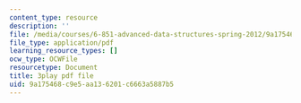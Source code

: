 ```yaml
---
content_type: resource
description: ''
file: /media/courses/6-851-advanced-data-structures-spring-2012/9a175468c9e5aa136201c6663a5887b5_3e1ZF1L1VhY.pdf
file_type: application/pdf
learning_resource_types: []
ocw_type: OCWFile
resourcetype: Document
title: 3play pdf file
uid: 9a175468-c9e5-aa13-6201-c6663a5887b5
---
```

